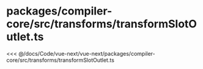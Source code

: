 # packages/compiler-core/src/transforms/transformSlotOutlet.ts

<<< @/docs/Code/vue-next/vue-next/packages/compiler-core/src/transforms/transformSlotOutlet.ts
